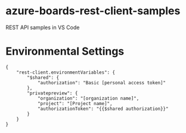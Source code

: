 # azure-boards-rest-client-samples
REST API samples in VS Code

# Environmental Settings
```
{   
    "rest-client.environmentVariables": {
        "$shared": {              
            "authorization": "Basic [personal access token]"
        },
        "privatepreview": {
            "organization": "[organization name]",
            "project": "[Project name]",
            "authorizationToken": "{{$shared authorization}}"       
        }         
    }      
}
```
